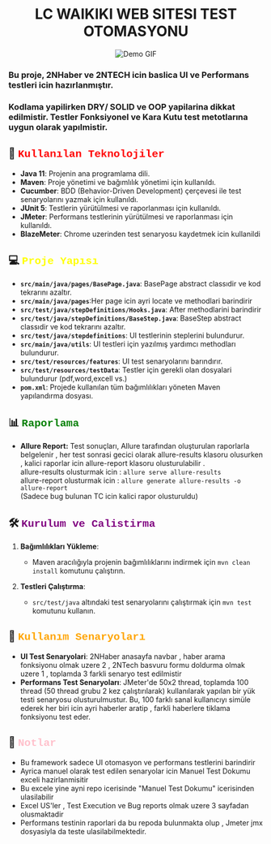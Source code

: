 <h1 align="center">LC WAIKIKI WEB SITESI TEST OTOMASYONU </h1>
<p align="center">
  <img src="src/screenRecords/Animationn.gif" alt="Demo GIF">
</p>

### Bu proje, 2NHaber ve 2NTECH icin baslica UI ve Performans testleri icin hazırlanmıştır.
### Kodlama yapilirken  DRY/ SOLID ve OOP yapilarina dikkat edilmistir. Testler Fonksiyonel ve Kara Kutu test metotlarına uygun olarak yapılmistir.


##  🚀 <span style="color:red ;font-family:Courier New">Kullanılan Teknolojiler</span>

- **Java 11**: Projenin ana programlama dili.
- **Maven**: Proje yönetimi ve bağımlılık yönetimi için kullanıldı.
- **Cucumber**: BDD (Behavior-Driven Development) çerçevesi ile test senaryolarını yazmak için kullanıldı.
- **JUnit 5**: Testlerin yürütülmesi ve raporlanması için kullanıldı.
- **JMeter**: Performans testlerinin yürütülmesi ve raporlanması için kullanıldı.
- **BlazeMeter**: Chrome uzerinden test senaryosu kaydetmek icin kullanildi


## 💻 <span style="color:yellow;font-family:Courier New">Proje Yapısı</span>

- **`src/main/java/pages/BasePage.java`**: BasePage abstract classıdir ve kod tekrarını azaltır.
- **`src/main/java/pages`**:Her page icin ayri locate ve methodlari barindirir
- **`src/test/java/stepDefinitions/Hooks.java`**: After methodlarini barindirir
- **`src/test/java/stepDefinitions/BaseStep.java`**: BaseStep abstract classıdir ve kod tekrarını azaltır.
- **`src/test/java/stepdefinitions`**: UI testlerinin steplerini bulundurur.
- **`src/main/java/utils`**: UI testleri için yazılmış yardımcı methodları bulundurur.
- **`src/test/resources/features`**: UI test senaryolarını barındırır.
- **`src/test/resources/testData`**: Testler için gerekli olan dosyalari bulundurur (pdf,word,excell vs.)
- **`pom.xml`**: Projede kullanılan tüm bağımlılıkları yöneten Maven yapılandırma dosyası.

## 📊 <span style="color:green;font-family:Courier New">Raporlama</span>

- **Allure Report:** Test sonuçları, Allure tarafından oluşturulan raporlarla belgelenir , her test sonrasi gecici
  olarak allure-results klasoru olusurken , kalici raporlar icin allure-report klasoru olusturulabilir .  
  allure-results olusturmak icin : `allure serve allure-results`   
  allure-report  olusturmak icin : `allure generate allure-results -o allure-report`  
  (Sadece bug bulunan TC icin kalici rapor olusturuldu)


## 🛠️ <span style="color:purple;font-family:Courier New">Kurulum ve Calistirma</span>

1. **Bağımlılıkları Yükleme**:
    - Maven aracılığıyla projenin bağımlılıklarını indirmek için `mvn clean install` komutunu çalıştırın.

2. **Testleri Çalıştırma**:
    - `src/test/java` altındaki test senaryolarını çalıştırmak için `mvn test` komutunu kullanın.


##  👥 <span style="color:orange;font-family:Courier New">Kullanım Senaryoları</span>

- **UI Test Senaryolari**: 2NHaber anasayfa navbar , haber arama fonksiyonu olmak uzere 2 , 2NTech basvuru formu doldurma olmak uzere 1 ,  toplamda 3 farkli senaryo test edilmistir
- **Performans Test Senaryoları**: JMeter'de 50x2 thread, toplamda 100 thread (50 thread grubu 2 kez çalıştırılarak) kullanılarak yapılan bir yük testi senaryosu olusturulmustur. Bu, 100 farklı sanal kullanıcıyı simüle ederek her biri icin ayri haberler aratip , farkli haberlere tiklama fonksiyonu test eder.
## 📝 <span style="color:pink;font-family:Courier New">Notlar</span>

- Bu framework sadece UI otomasyon ve performans testlerini barindirir
- Ayrica manuel olarak test edilen senaryolar icin Manuel Test Dokumu exceli hazirlanmisitir
- Bu excele yine ayni repo icerisinde "Manuel Test Dokumu" icerisinden ulasilabilir
- Excel US'ler , Test Execution ve Bug reports olmak uzere 3 sayfadan olusmaktadir
- Performans testinin raporlari da bu repoda bulunmakta olup , Jmeter jmx dosyasiyla da teste ulasilabilmektedir.
